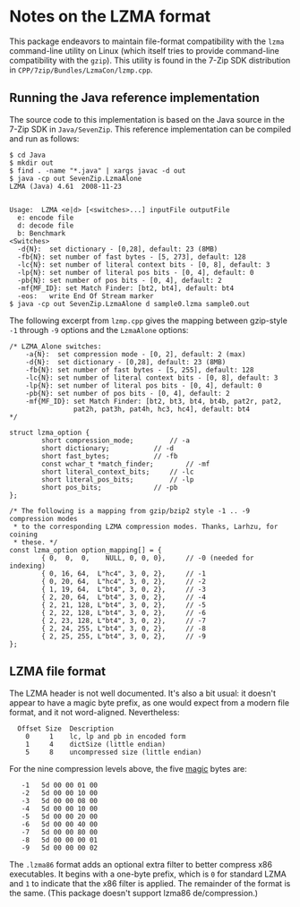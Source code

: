 # Notes on the LZMA format

This package endeavors to maintain file-format compatibility with the
`lzma` command-line utility on Linux (which itself tries to provide
command-line compatibility with the `gzip`).  This utility is
found in the 7-Zip SDK distribution in `CPP/7zip/Bundles/LzmaCon/lzmp.cpp`.

## Running the Java reference implementation

The source code to this implementation is based on the Java source
in the 7-Zip SDK in `Java/SevenZip`.  This reference implementation can
be compiled and run as follows:

```
$ cd Java
$ mkdir out
$ find . -name "*.java" | xargs javac -d out
$ java -cp out SevenZip.LzmaAlone
LZMA (Java) 4.61  2008-11-23


Usage:  LZMA <e|d> [<switches>...] inputFile outputFile
  e: encode file
  d: decode file
  b: Benchmark
<Switches>
  -d{N}:  set dictionary - [0,28], default: 23 (8MB)
  -fb{N}: set number of fast bytes - [5, 273], default: 128
  -lc{N}: set number of literal context bits - [0, 8], default: 3
  -lp{N}: set number of literal pos bits - [0, 4], default: 0
  -pb{N}: set number of pos bits - [0, 4], default: 2
  -mf{MF_ID}: set Match Finder: [bt2, bt4], default: bt4
  -eos:   write End Of Stream marker
$ java -cp out SevenZip.LzmaAlone d sample0.lzma sample0.out
```

The following excerpt from `lzmp.cpp` gives the mapping between gzip-style
`-1` through `-9` options and the `LzmaAlone` options:

```
/* LZMA_Alone switches:
    -a{N}:  set compression mode - [0, 2], default: 2 (max)
    -d{N}:  set dictionary - [0,28], default: 23 (8MB)
    -fb{N}: set number of fast bytes - [5, 255], default: 128
    -lc{N}: set number of literal context bits - [0, 8], default: 3
    -lp{N}: set number of literal pos bits - [0, 4], default: 0
    -pb{N}: set number of pos bits - [0, 4], default: 2
    -mf{MF_ID}: set Match Finder: [bt2, bt3, bt4, bt4b, pat2r, pat2,
                pat2h, pat3h, pat4h, hc3, hc4], default: bt4
*/

struct lzma_option {
        short compression_mode;			// -a
        short dictionary;			// -d
        short fast_bytes;			// -fb
        const wchar_t *match_finder;		// -mf
        short literal_context_bits;		// -lc
        short literal_pos_bits;			// -lp
        short pos_bits;				// -pb
};

/* The following is a mapping from gzip/bzip2 style -1 .. -9 compression modes
 * to the corresponding LZMA compression modes. Thanks, Larhzu, for coining
 * these. */
const lzma_option option_mapping[] = {
        { 0,  0,  0,    NULL, 0, 0, 0},		// -0 (needed for indexing)
        { 0, 16, 64,  L"hc4", 3, 0, 2},		// -1
        { 0, 20, 64,  L"hc4", 3, 0, 2},		// -2
        { 1, 19, 64,  L"bt4", 3, 0, 2},		// -3
        { 2, 20, 64,  L"bt4", 3, 0, 2},		// -4
        { 2, 21, 128, L"bt4", 3, 0, 2},		// -5
        { 2, 22, 128, L"bt4", 3, 0, 2},		// -6
        { 2, 23, 128, L"bt4", 3, 0, 2},		// -7
        { 2, 24, 255, L"bt4", 3, 0, 2},		// -8
        { 2, 25, 255, L"bt4", 3, 0, 2},		// -9
};
```

## LZMA file format

The LZMA header is not well documented.  It's also a bit usual: it doesn't
appear to have a magic byte prefix, as one would expect from a modern file
format, and it not word-aligned.  Nevertheless:

```
  Offset Size  Description
    0     1    lc, lp and pb in encoded form
    1     4    dictSize (little endian)
    5     8    uncompressed size (little endian)
```
For the nine compression levels above, the five
[magic](http://en.wikipedia.org/wiki/List_of_file_signatures) bytes are:
```
   -1   5d 00 00 01 00
   -2   5d 00 00 10 00
   -3   5d 00 00 08 00
   -4   5d 00 00 10 00
   -5   5d 00 00 20 00
   -6   5d 00 00 40 00
   -7   5d 00 00 80 00
   -8   5d 00 00 00 01
   -9   5d 00 00 00 02
```

The `.lzma86` format adds an optional extra filter to better compress x86
executables.  It begins with a one-byte prefix, which is `0` for standard LZMA
and `1` to indicate that the x86 filter is applied.  The remainder of the
format is the same. (This package doesn't support lzma86 de/compression.)
